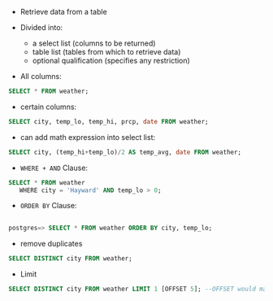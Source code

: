 - Retrieve data from a table
- Divided into: 
	- a select list (columns to be returned)
	- table list (tables from which to retrieve data)
	- optional qualification (specifies any restriction)

- All columns:
```sql
SELECT * FROM weather;
```

- certain columns:
```sql
SELECT city, temp_lo, temp_hi, prcp, date FROM weather;
```

- can add math expression into select list:
```sql
SELECT city, (temp_hi+temp_lo)/2 AS temp_avg, date FROM weather;
```

- `WHERE + AND` Clause:
```sql
SELECT * FROM weather  
   WHERE city = 'Hayward' AND temp_lo > 0;
```

- `ORDER BY` Clause:
```sql
  
postgres=> SELECT * FROM weather ORDER BY city, temp_lo;  
```

- remove duplicates
```sql
SELECT DISTINCT city FROM weather;
```

- Limit
```sql
SELECT DISTINCT city FROM weather LIMIT 1 [OFFSET 5]; --OFFSET would make it start on the 6 entry
```